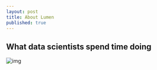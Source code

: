 ```yaml
---
layout: post
title: About Lumen
published: true
---
```

## What data scientists spend time doing

![img](https://www.raconteur.net//wp-content/uploads/2016/10/What-data-scientists-spend-the-most-time-doing.jpg)
